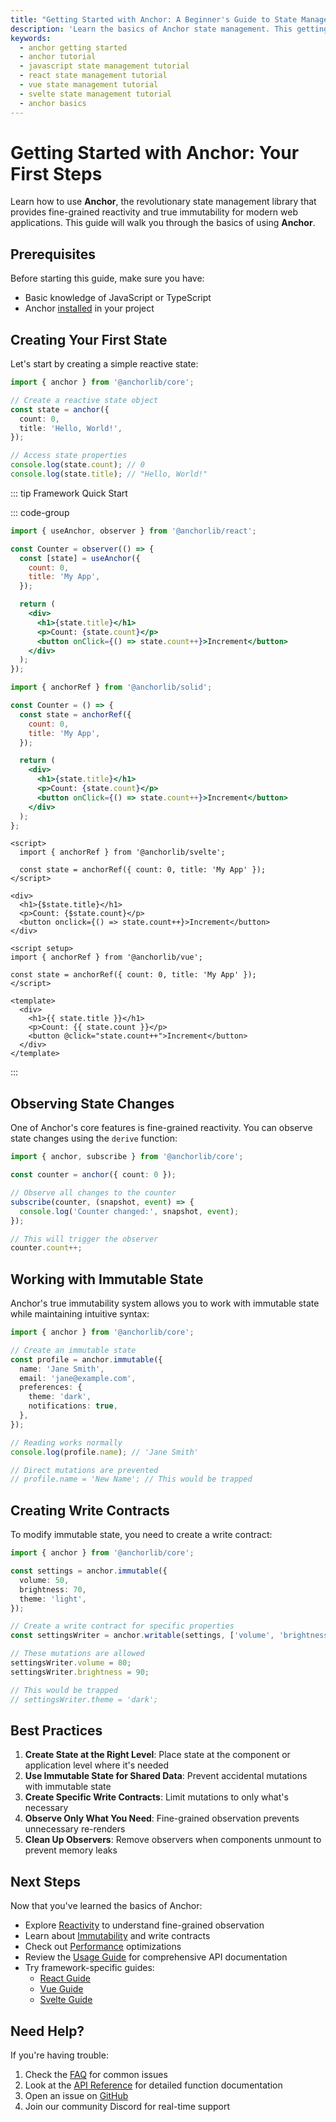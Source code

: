 ```yaml
---
title: "Getting Started with Anchor: A Beginner's Guide to State Management"
description: 'Learn the basics of Anchor state management. This getting started guide walks you through creating your first state, observing changes, and working with immutability.'
keywords:
  - anchor getting started
  - anchor tutorial
  - javascript state management tutorial
  - react state management tutorial
  - vue state management tutorial
  - svelte state management tutorial
  - anchor basics
---
```


# Getting Started with Anchor: Your First Steps

Learn how to use **Anchor**, the revolutionary state management library that provides fine-grained reactivity and true
immutability for modern web applications. This guide will walk you through the basics of using **Anchor**.

## **Prerequisites**

Before starting this guide, make sure you have:

- Basic knowledge of JavaScript or TypeScript
- Anchor [installed](/installation) in your project

## **Creating Your First State**

Let's start by creating a simple reactive state:

```typescript
import { anchor } from '@anchorlib/core';

// Create a reactive state object
const state = anchor({
  count: 0,
  title: 'Hello, World!',
});

// Access state properties
console.log(state.count); // 0
console.log(state.title); // "Hello, World!"
```

::: tip Framework Quick Start

::: code-group

```jsx [React]
import { useAnchor, observer } from '@anchorlib/react';

const Counter = observer(() => {
  const [state] = useAnchor({
    count: 0,
    title: 'My App',
  });

  return (
    <div>
      <h1>{state.title}</h1>
      <p>Count: {state.count}</p>
      <button onClick={() => state.count++}>Increment</button>
    </div>
  );
});
```

```jsx [Solid]
import { anchorRef } from '@anchorlib/solid';

const Counter = () => {
  const state = anchorRef({
    count: 0,
    title: 'My App',
  });

  return (
    <div>
      <h1>{state.title}</h1>
      <p>Count: {state.count}</p>
      <button onClick={() => state.count++}>Increment</button>
    </div>
  );
};
```

```svelte [Svelte]
<script>
  import { anchorRef } from '@anchorlib/svelte';

  const state = anchorRef({ count: 0, title: 'My App' });
</script>

<div>
  <h1>{$state.title}</h1>
  <p>Count: {$state.count}</p>
  <button onclick={() => state.count++}>Increment</button>
</div>
```

```vue [Vue]
<script setup>
import { anchorRef } from '@anchorlib/vue';

const state = anchorRef({ count: 0, title: 'My App' });
</script>

<template>
  <div>
    <h1>{{ state.title }}</h1>
    <p>Count: {{ state.count }}</p>
    <button @click="state.count++">Increment</button>
  </div>
</template>
```

:::

## **Observing State Changes**

One of Anchor's core features is fine-grained reactivity. You can observe state changes using the `derive` function:

```typescript
import { anchor, subscribe } from '@anchorlib/core';

const counter = anchor({ count: 0 });

// Observe all changes to the counter
subscribe(counter, (snapshot, event) => {
  console.log('Counter changed:', snapshot, event);
});

// This will trigger the observer
counter.count++;
```

## **Working with Immutable State**

Anchor's true immutability system allows you to work with immutable state while maintaining intuitive syntax:

```typescript
import { anchor } from '@anchorlib/core';

// Create an immutable state
const profile = anchor.immutable({
  name: 'Jane Smith',
  email: 'jane@example.com',
  preferences: {
    theme: 'dark',
    notifications: true,
  },
});

// Reading works normally
console.log(profile.name); // 'Jane Smith'

// Direct mutations are prevented
// profile.name = 'New Name'; // This would be trapped
```

## **Creating Write Contracts**

To modify immutable state, you need to create a write contract:

```typescript
import { anchor } from '@anchorlib/core';

const settings = anchor.immutable({
  volume: 50,
  brightness: 70,
  theme: 'light',
});

// Create a write contract for specific properties
const settingsWriter = anchor.writable(settings, ['volume', 'brightness']);

// These mutations are allowed
settingsWriter.volume = 80;
settingsWriter.brightness = 90;

// This would be trapped
// settingsWriter.theme = 'dark';
```

## **Best Practices**

1. **Create State at the Right Level**: Place state at the component or application level where it's needed
2. **Use Immutable State for Shared Data**: Prevent accidental mutations with immutable state
3. **Create Specific Write Contracts**: Limit mutations to only what's necessary
4. **Observe Only What You Need**: Fine-grained observation prevents unnecessary re-renders
5. **Clean Up Observers**: Remove observers when components unmount to prevent memory leaks

## **Next Steps**

Now that you've learned the basics of Anchor:

- Explore [Reactivity](/reactivity) to understand fine-grained observation
- Learn about [Immutability](/immutability) and write contracts
- Check out [Performance](/performance) optimizations
- Review the [Usage Guide](/usage) for comprehensive API documentation
- Try framework-specific guides:
  - [React Guide](/react/getting-started)
  - [Vue Guide](/vue/getting-started)
  - [Svelte Guide](/svelte/getting-started)

## **Need Help?**

If you're having trouble:

1. Check the [FAQ](/faq) for common issues
2. Look at the [API Reference](/usage) for detailed function documentation
3. Open an issue on [GitHub](https://github.com/beerush-id/anchor/issues)
4. Join our community Discord for real-time support
